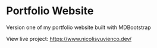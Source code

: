 # Portfolio Website

Version one of my portfolio website built with MDBootstrap

View live project: https://www.nicolisyuvienco.dev/
